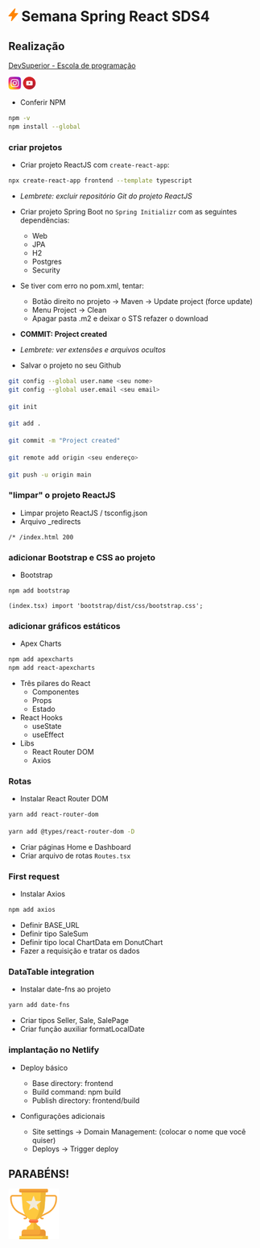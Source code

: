 # ![DevSuperior logo](https://raw.githubusercontent.com/devsuperior/bds-assets/main/ds/devsuperior-logo-small.png) Semana Spring React SDS4
## Realização
[DevSuperior - Escola de programação](https://devsuperior.com.br)

[![DevSuperior no Instagram](https://raw.githubusercontent.com/devsuperior/bds-assets/main/ds/ig-icon.png)](https://instagram.com/devsuperior.ig)
[![DevSuperior no Youtube](https://raw.githubusercontent.com/devsuperior/bds-assets/main/ds/yt-icon.png)](https://youtube.com/devsuperior)

- Conferir NPM
```bash
npm -v
npm install --global 
```

### criar projetos
- Criar projeto ReactJS com `create-react-app`:
```bash
npx create-react-app frontend --template typescript
```
- *Lembrete: excluir repositório Git do projeto ReactJS*
- Criar projeto Spring Boot no `Spring Initializr` com as seguintes dependências:
  - Web
  - JPA
  - H2
  - Postgres
  - Security
- Se tiver com erro no pom.xml, tentar:
  - Botão direito no projeto -> Maven -> Update project (force update)
  - Menu Project -> Clean
  - Apagar pasta .m2 e deixar o STS refazer o download
- **COMMIT: Project created**

- *Lembrete: ver extensões e arquivos ocultos*
- Salvar o projeto no seu Github
```bash
git config --global user.name <seu nome>
git config --global user.email <seu email>

git init

git add .

git commit -m "Project created"

git remote add origin <seu endereço>

git push -u origin main
```
### "limpar" o projeto ReactJS
- Limpar projeto ReactJS / tsconfig.json
- Arquivo _redirects
```
/* /index.html 200
```
### adicionar Bootstrap e CSS ao projeto
- Bootstrap
```
npm add bootstrap
```
```
(index.tsx) import 'bootstrap/dist/css/bootstrap.css';
```


### adicionar gráficos estáticos
- Apex Charts
```bash
npm add apexcharts
npm add react-apexcharts
```
- Três pilares do React
  - Componentes
  - Props
  - Estado
- React Hooks
  - useState
  - useEffect
- Libs
  - React Router DOM
  - Axios

### Rotas

- Instalar React Router DOM

```bash
yarn add react-router-dom

yarn add @types/react-router-dom -D
```

- Criar páginas Home e Dashboard
- Criar arquivo de rotas `Routes.tsx`

### First request

- Instalar Axios

```bash
npm add axios
```

- Definir BASE_URL
- Definir tipo SaleSum
- Definir tipo local ChartData em DonutChart
- Fazer a requisição e tratar os dados

### DataTable integration

- Instalar date-fns ao projeto

```bash
yarn add date-fns
```

- Criar tipos Seller, Sale, SalePage
- Criar função auxiliar formatLocalDate

### implantação no Netlify
- Deploy básico
  - Base directory: frontend
  - Build command: npm build
  - Publish directory: frontend/build

- Configurações adicionais
  - Site settings -> Domain Management: (colocar o nome que você quiser)
  - Deploys -> Trigger deploy

## **PARABÉNS!**

![Parabéns!](https://raw.githubusercontent.com/devsuperior/bds-assets/main/img/trophy.png)

